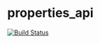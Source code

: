 # properties_api

[![Build Status](https://api.travis-ci.com/skamsie/properties_api.svg?token=t8dzewnPSKqP6gNV9nsw&branch=master)](https://travis-ci.com/skamsie/properties_api/branches)
